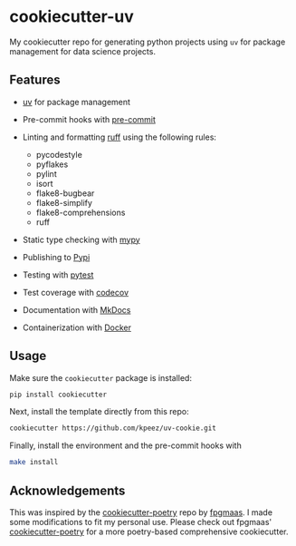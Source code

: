 # cookiecutter-uv

My cookiecutter repo for generating python projects using `uv` for package management for data science projects.

## Features

- [uv](https://github.com/astral-sh/uv) for package management
- Pre-commit hooks with [pre-commit](https://pre-commit.com/)
- Linting and formatting [ruff](https://github.com/charliermarsh/ruff) using the following rules:
  - pycodestyle
  - pyflakes
  - pylint
  - isort
  - flake8-bugbear
  - flake8-simplify
  - flake8-comprehensions
  - ruff

- Static type checking with [mypy](https://mypy.readthedocs.io/en/stable/)
- Publishing to [Pypi](https://pypi.org/)
- Testing with [pytest](https://docs.pytest.org/en/7.1.x/)
- Test coverage with [codecov](https://about.codecov.io/)
- Documentation with [MkDocs](https://www.mkdocs.org/)
- Containerization with [Docker](https://www.docker.com/)

## Usage

Make sure the `cookiecutter` package is installed:

```bash
pip install cookiecutter
```

Next, install the template directly from this repo:

```bash
cookiecutter https://github.com/kpeez/uv-cookie.git
```

Finally, install the environment and the pre-commit hooks with

```bash
make install
```

## Acknowledgements

This was inspired by the [cookiecutter-poetry](https://github.com/fpgmaas/cookiecutter-poetry) repo by [fpgmaas](https://github.com/fpgmaas).
I made some modifications to fit my personal use. Please check out fpgmaas' [cookiecutter-poetry](https://github.com/fpgmaas/cookiecutter-poetry) for a more poetry-based comprehensive cookiecutter.
